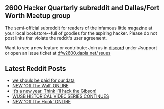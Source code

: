 ## 2600 Hacker Quarterly subreddit and Dallas/Fort Worth Meetup group
The semi-official subreddit for readers of the infamous little magazine at your local bookstore--full of goodies for the aspiring hacker. Please do not post links that violate the reddit's user agreement.

Want to see a new feature or contribute: 
Join us in [discord](https://dfw2600.dapla.net/chat) under #support or open an issue ticket at [dfw2600.dapla.net/issues](https://dfw2600.dapla.net/issues)

## Latest Reddit Posts
<!-- BLOG-POST-LIST:START -->
- [we should be paid for our data](https://www.reddit.com/r/2600/comments/103enhu/we_should_be_paid_for_our_data/)
- [NEW 'Off The Wall' ONLINE](https://2600.com/wall/03-01-2023)
- [It’s a new year. Think I’ll hack the Gibson!](https://www.reddit.com/r/2600/comments/101vqge/its_a_new_year_think_ill_hack_the_gibson/)
- [WUSB HISTORICAL VIDEO SERIES CONTINUES](https://2600.com/content/wusb-historical-video-series-continues)
- [NEW 'Off The Hook' ONLINE](https://2600.com/hook/28-12-2022)
<!-- BLOG-POST-LIST:END -->
